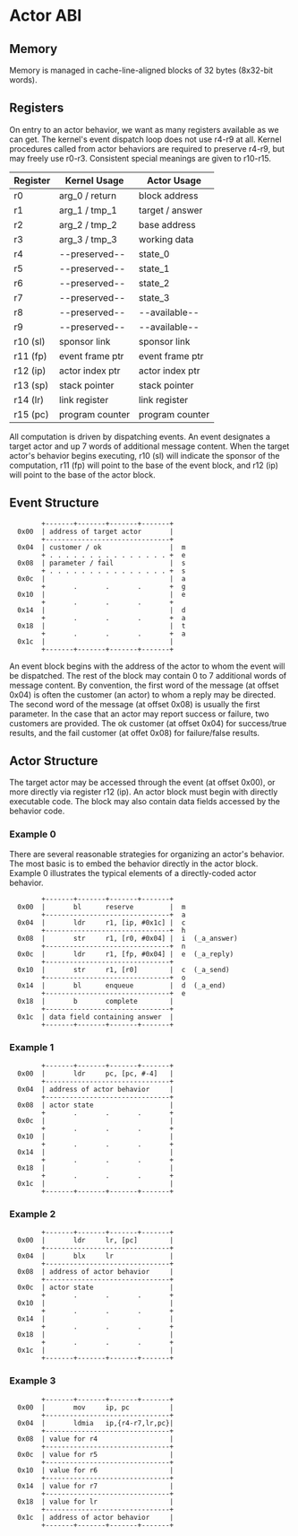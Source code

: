 # Actor ABI

## Memory

Memory is managed in cache-line-aligned blocks of 32 bytes (8x32-bit words).


## Registers

On entry to an actor behavior,
we want as many registers available as we can get.
The kernel's event dispatch loop does not use r4-r9 at all.
Kernel procedures called from actor behaviors
are required to preserve r4-r9, but may freely use r0-r3.
Consistent special meanings are given to r10-r15.

| Register | Kernel Usage    | Actor Usage     |
|----------|-----------------|-----------------|
| r0       | arg_0 / return  | block address   |
| r1       | arg_1 / tmp_1   | target / answer |
| r2       | arg_2 / tmp_2   | base address    |
| r3       | arg_3 / tmp_3   | working data    |
| r4       | --preserved--   | state_0         |
| r5       | --preserved--   | state_1         |
| r6       | --preserved--   | state_2         |
| r7       | --preserved--   | state_3         |
| r8       | --preserved--   | --available--   |
| r9       | --preserved--   | --available--   |
| r10 (sl) | sponsor link    | sponsor link    |
| r11 (fp) | event frame ptr | event frame ptr |
| r12 (ip) | actor index ptr | actor index ptr |
| r13 (sp) | stack pointer   | stack pointer   |
| r14 (lr) | link register   | link register   |
| r15 (pc) | program counter | program counter |

All computation is driven by dispatching events.
An event designates a target actor and
up 7 words of additional message content.
When the target actor's behavior begins executing,
r10 (sl) will indicate the sponsor of the computation,
r11 (fp) will point to the base of the event block, and
r12 (ip) will point to the base of the actor block.

## Event Structure
~~~
        +-------+-------+-------+-------+
  0x00  | address of target actor       |
        +-------------------------------+
  0x04  | customer / ok                 |  m
        + . . . . . . . . . . . . . . . +  e
  0x08  | parameter / fail              |  s
        + . . . . . . . . . . . . . . . +  s
  0x0c  |                               |  a
        +       .       .       .       +  g
  0x10  |                               |  e
        +       .       .       .       +
  0x14  |                               |  d
        +       .       .       .       +  a
  0x18  |                               |  t
        +       .       .       .       +  a
  0x1c  |                               |
        +-------+-------+-------+-------+
~~~
An event block begins with the address of the actor
to whom the event will be dispatched.
The rest of the block may contain 0 to 7 additional words of message content.
By convention, the first word of the message (at offset 0x04)
is often the customer (an actor) to whom a reply may be directed.
The second word of the message (at offset 0x08) is usually the first parameter.
In the case that an actor may report success or failure,
two customers are provided.
The ok customer (at offset 0x04) for success/true results,
and the fail customer (at offet 0x08) for failure/false results.

## Actor Structure

The target actor may be accessed through the event (at offset 0x00),
or more directly via register r12 (ip).
An actor block must begin with directly executable code.
The block may also contain data fields
accessed by the behavior code.

### Example 0

There are several reasonable strategies
for organizing an actor's behavior.
The most basic is to embed the behavior
directly in the actor block.
Example 0 illustrates the typical elements
of a directly-coded actor behavior.
~~~
        +-------+-------+-------+-------+
  0x00  |       bl      reserve         |  m
        +-------------------------------+  a
  0x04  |       ldr     r1, [ip, #0x1c] |  c
        +-------------------------------+  h
  0x08  |       str     r1, [r0, #0x04] |  i  (_a_answer)
        +-------------------------------+  n
  0x0c  |       ldr     r1, [fp, #0x04] |  e  (_a_reply)
        +-------------------------------+
  0x10  |       str     r1, [r0]        |  c  (_a_send)
        +-------------------------------+  o
  0x14  |       bl      enqueue         |  d  (_a_end)
        +-------------------------------+  e
  0x18  |       b       complete        |
        +-------------------------------+
  0x1c  | data field containing answer  |
        +-------+-------+-------+-------+
~~~

### Example 1
~~~
        +-------+-------+-------+-------+
  0x00  |       ldr     pc, [pc, #-4]   |
        +-------------------------------+
  0x04  | address of actor behavior     |
        +-------------------------------+
  0x08  | actor state                   |
        +       .       .       .       +
  0x0c  |                               |
        +       .       .       .       +
  0x10  |                               |
        +       .       .       .       +
  0x14  |                               |
        +       .       .       .       +
  0x18  |                               |
        +       .       .       .       +
  0x1c  |                               |
        +-------+-------+-------+-------+
~~~

### Example 2
~~~
        +-------+-------+-------+-------+
  0x00  |       ldr     lr, [pc]        |
        +-------------------------------+
  0x04  |       blx     lr              |
        +-------------------------------+
  0x08  | address of actor behavior     |
        +-------------------------------+
  0x0c  | actor state                   |
        +       .       .       .       +
  0x10  |                               |
        +       .       .       .       +
  0x14  |                               |
        +       .       .       .       +
  0x18  |                               |
        +       .       .       .       +
  0x1c  |                               |
        +-------+-------+-------+-------+
~~~

### Example 3
~~~
        +-------+-------+-------+-------+
  0x00  |       mov     ip, pc          |
        +-------------------------------+
  0x04  |       ldmia   ip,{r4-r7,lr,pc}|
        +-------------------------------+
  0x08  | value for r4                  |
        +-------------------------------+
  0x0c  | value for r5                  |
        +-------------------------------+
  0x10  | value for r6                  |
        +-------------------------------+
  0x14  | value for r7                  |
        +-------------------------------+
  0x18  | value for lr                  |
        +-------------------------------+
  0x1c  | address of actor behavior     |
        +-------+-------+-------+-------+
~~~
